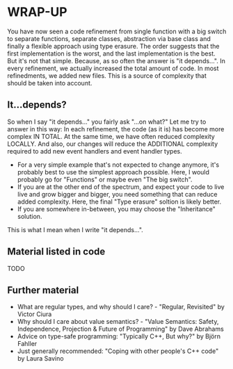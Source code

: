 # WRAP-UP
You have now seen a code refinement from single function with a big switch to separate functions, separate classes, abstraction via base class and finally a flexible approach using type erasure.
The order suggests that the first implementation is the worst, and the last implementation is the best. But it's not that simple. Because, as so often the answer is "it depends...".
In every refinement, we actually increased the total amount of code. In most refinedments, we added new files. This is a source of complexity that should be taken into account.
## It...depends?
So when I say "it depends..." you fairly ask "...on what?"
Let me try to answer in this way:
In each refinement, the code (as it is) has become more complex IN TOTAL. At the same time, we have often reduced complexity LOCALLY. And also, our changes will reduce the ADDITIONAL complexity required to add new event handlers and event handler types.
- For a very simple example that's not expected to change anymore, it's probably best to use the simplest approach possible. Here, I would probably go for "Functions" or maybe even "The big switch".
- If you are at the other end of the spectrum, and expect your code to live live and grow bigger and bigger, you need something that can reduce added complexity. Here, the final "Type erasure" soltion is likely better.
- If you are somewhere in-between, you may choose the "Inheritance" solution.

This is what I mean when I write "it depends...".

## Material listed in code
TODO

## Further material
- What are regular types, and why should I care? - "Regular, Revisited" by Victor Ciura
- Why should I care about value semantics? - "Value Semantics: Safety, Independence, Projection & Future of Programming" by Dave Abrahams
- Advice on type-safe programming: "Typically C++, But why?" by Björn Fahller
- Just generally recommended: "Coping with other people's C++ code" by Laura Savino
